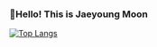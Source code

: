### 🐢Hello! This is Jaeyoung Moon

[![Top Langs](https://github-readme-stats.vercel.app/api/top-langs/?username=ja2y5ung&layout=compact&theme=dark&langs_count=5)](https://github.com/anuraghazra/github-readme-stats)


<!--
**ja2y5ung/ja2y5ung** is a ✨ _special_ ✨ repository because its `README.md` (this file) appears on your GitHub profile.

Here are some ideas to get you started:

- 🔭 I’m currently working on ...
- 🌱 I’m currently learning ...
- 👯 I’m looking to collaborate on ...
- 🤔 I’m looking for help with ...
- 💬 Ask me about ...
- 📫 How to reach me: ...
- 😄 Pronouns: ...
- ⚡ Fun fact: ...
-->
